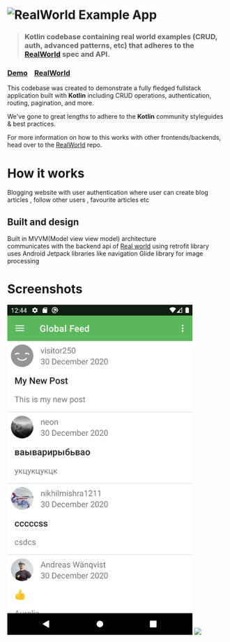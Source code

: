 # ![RealWorld Example App](https://cloud.githubusercontent.com/assets/556934/25672246/9a20e960-2fe7-11e7-99d3-23652878a2c2.png)

> ### Kotlin codebase containing real world examples (CRUD, auth, advanced patterns, etc) that adheres to the [RealWorld](https://github.com/gothinkster/realworld) spec and API.


### [Demo](https://github.com/gothinkster/realworld)&nbsp;&nbsp;&nbsp;&nbsp;[RealWorld](https://github.com/gothinkster/realworld)


This codebase was created to demonstrate a fully fledged fullstack application built with **Kotlin** including CRUD operations, authentication, routing, pagination, and more.

We've gone to great lengths to adhere to the **Kotlin** community styleguides & best practices.

For more information on how to this works with other frontends/backends, head over to the [RealWorld](https://github.com/gothinkster/realworld) repo.


# How it works

Blogging website with user authentication where user can create blog articles , follow other users , favourite articles etc

## Built and design
Built in MVVM(Model view view model) architecture\
communicates with the backend api of [Real world](https://github.com/gothinkster/realworld) using retrofit library\
uses Android Jetpack libraries like navigation
Glide library for image processing

# Screenshots
<img src="screenshots/Screenshot_1.png" width="425"/> <img src="2" width="425"/>
<!--![](screenshots/Screenshot_1.png)|![](screenshots/Screenshot_2.png)-->
<!--![](screenshots/Screenshot_2.png)|![](screenshots/Screenshot_4.png)-->
<!--![](screenshots/Screenshot_5.png)-->

